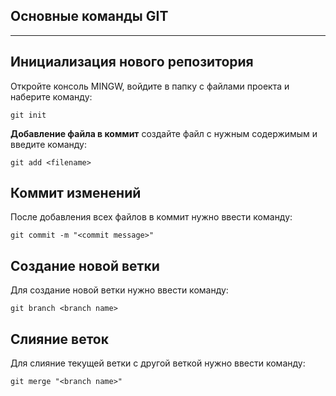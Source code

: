 ## **Основные команды GIT**
___
## Инициализация нового репозитория
Откройте консоль MINGW, войдите в папку с файлами проекта и наберите команду:
~~~
git init
~~~

**Добавление файла в коммит**
создайте файл с нужным содержимым и введите команду:
~~~
git add <filename>
~~~
## Коммит изменений 
После добавления всех файлов в коммит нужно ввести команду:
~~~
git commit -m "<commit message>"
~~~

## Создание новой ветки
Для создание новой ветки нужно ввести команду:
~~~
git branch <branch name>
~~~

## Слияние веток 
Для слияние текущей ветки с другой веткой нужно ввести команду:
~~~
git merge "<branch name>"
~~~
